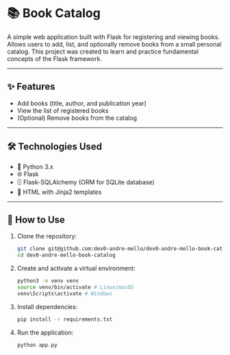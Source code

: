 # 📚 Book Catalog

A simple web application built with Flask for registering and viewing books. Allows users to add, list, and optionally remove books from a small personal catalog. This project was created to learn and practice fundamental concepts of the Flask framework.

---

## ✨ Features

- Add books (title, author, and publication year)
- View the list of registered books
- (Optional) Remove books from the catalog

---

## 🛠️ Technologies Used

- 🐍 Python 3.x
- 🌐 Flask
- 🗄️ Flask-SQLAlchemy (ORM for SQLite database)
- 📄 HTML with Jinja2 templates

---

## 🚀 How to Use

1. Clone the repository:

   ```bash
   git clone git@github.com:dev0-andre-mello/dev0-andre-mello-book-catalog.git
   cd dev0-andre-mello-book-catalog

2. Create and activate a virtual environment:
    
    ```bash
   python3 -m venv venv
   source venv/bin/activate # Linux/macOS
   venv\Scripts\activate # Windows
   
3. Install dependencies:
    
    ```bash
   pip install -r requirements.txt
   
4. Run the application:

    ```bash
   python app.py

